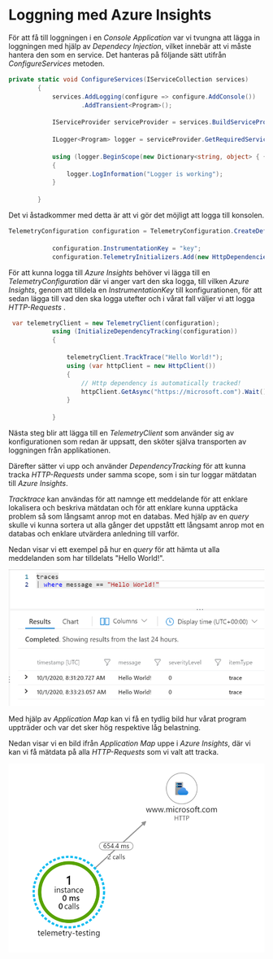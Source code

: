 # Loggning med Azure Insights

För att få till loggningen i en *Console Application* var vi tvungna att lägga in loggningen med hjälp av *Dependecy Injection*, vilket innebär att vi måste hantera den som en service. Det hanteras på följande sätt utifrån *ConfigureServices* metoden.

````c#
private static void ConfigureServices(IServiceCollection services)
        {
            services.AddLogging(configure => configure.AddConsole())
                    .AddTransient<Program>();

            IServiceProvider serviceProvider = services.BuildServiceProvider();

            ILogger<Program> logger = serviceProvider.GetRequiredService<ILogger<Program>>();

            using (logger.BeginScope(new Dictionary<string, object> { { "Method", nameof(Main) } }))
            {
                logger.LogInformation("Logger is working");
            }
            
        }
````

Det vi åstadkommer med detta är att vi gör det möjligt att logga till konsolen.

````C#
TelemetryConfiguration configuration = TelemetryConfiguration.CreateDefault();

            configuration.InstrumentationKey = "key";
            configuration.TelemetryInitializers.Add(new HttpDependenciesParsingTelemetryInitializer());
````

För att kunna logga till *Azure Insights* behöver vi lägga till en *TelemetryConfiguration* där vi anger vart den ska logga, till vilken *Azure Insights*, genom att tilldela en *InstrumentationKey* till konfigurationen, för att sedan lägga till vad den ska logga utefter och i vårat fall väljer vi att logga *HTTP-Requests* .

````C#
 var telemetryClient = new TelemetryClient(configuration);
            using (InitializeDependencyTracking(configuration))
            {

                telemetryClient.TrackTrace("Hello World!");
                using (var httpClient = new HttpClient())
                {
                    // Http dependency is automatically tracked!
                    httpClient.GetAsync("https://microsoft.com").Wait();
                }

            }
````

Nästa steg blir att lägga till en *TelemetryClient* som använder sig av konfigurationen som redan är uppsatt, den sköter själva transporten av loggningen från applikationen.

Därefter sätter vi upp och använder *DependencyTracking* för att kunna tracka *HTTP-Requests* under samma scope, som i sin tur loggar mätdatan till *Azure Insights*.

*Tracktrace* kan användas för att namnge ett meddelande för att enklare lokalisera och beskriva mätdatan och för att enklare kunna upptäcka problem så som långsamt anrop mot en databas. Med hjälp av en *query* skulle vi kunna sortera ut alla gånger det uppstått ett långsamt anrop mot en databas och enklare utvärdera anledning till varför.

Nedan visar vi ett exempel på hur en *query* för att hämta ut alla meddelanden som har tilldelats "Hello World!".

![](AI-Query.PNG) 

Med hjälp av *Application Map* kan vi få en tydlig bild hur vårat program uppträder och var det sker hög respektive låg belastning.

Nedan visar vi en bild ifrån *Application Map* uppe i *Azure Insights*, där vi kan vi få mätdata på alla *HTTP-Requests* som vi valt att tracka.

![](AI-Map.PNG) 